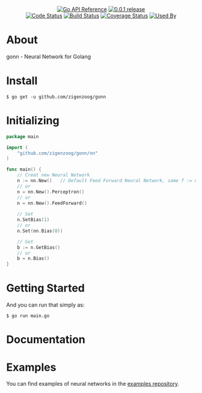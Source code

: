 <p style="text-align: center">
  <a href="https://pkg.go.dev/zigenzoog/gonn?tab=doc" title="Go API Reference" rel="nofollow"><img src="https://img.shields.io/badge/go-documentation-blue.svg?style=flat" alt="Go API Reference"></a>
  <a href="https://github.com/zigenzoog/gonn/releases/tag/v0.0.1" title="0.0.1 Release" rel="nofollow"><img src="https://img.shields.io/badge/version-0.0.1-blue.svg?style=flat" alt="0.0.1 release"></a>
  <br />
  <a href="https://goreportcard.com/report/zigenzoog/gonn"><img src="https://goreportcard.com/badge/zigenzoog/gonn" alt="Code Status" /></a>
  <a href="https://travis-ci.org/zigenzoog/gonn"><img src="https://travis-ci.org/zigenzoog/gonn.svg" alt="Build Status" /></a>
  <a href='https://coveralls.io/github/zigenzoog/gonn?branch=develop'><img src='https://coveralls.io/repos/github/zigenzoog/gonn/badge.svg?branch=develop' alt='Coverage Status' /></a>
  <a href='https://sourcegraph.com/github.com/zigenzoog/gonn?badge'><img src='https://sourcegraph.com/github.com/zigenzoog/gonn/-/badge.svg' alt='Used By' /></a>
</p>

# About
gonn - Neural Network for Golang

# Install

    $ go get -u github.com/zigenzoog/gonn

# Initializing

```go
package main

import (
    "github.com/zigenzoog/gonn/nn"
)

func main() {
    // Creat new Neural Network
    n := nn.New()   // Default Feed Forward Neural Network, same f := nn.New().FeedForward()
    // or
    n = nn.New().Perceptron()
    // or
    n = nn.New().FeedForward()
    
    // Set
    n.SetBias(1)
    // or
    n.Set(nn.Bias(0))

    // Get
    b := n.GetBias()
    // or
    b = n.Bias()
}
```

# Getting Started
And you can run that simply as:

    $ go run main.go

# Documentation


# Examples
You can find examples of neural networks in the [examples repository](https://github.com/zigenzoog/gonn-examples/).
